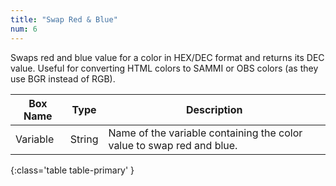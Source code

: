 ```yaml
---
title: "Swap Red & Blue"
num: 6
---
```


Swaps red and blue value for a color in HEX/DEC format and returns its DEC value. Useful for converting HTML colors to SAMMI or OBS colors (as they use BGR instead of RGB).

| Box Name | Type | Description |
|-------|--------|--------
| Variable | String | Name of the variable containing the color value to swap red and blue. |
{:class='table table-primary' }








